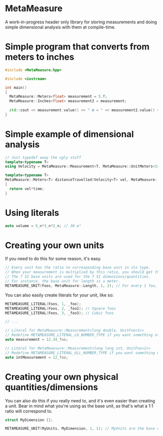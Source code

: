 # MetaMeasure
A work-in-progress header only library for storing measurements and doing simple dimensional analysis with them at compile-time.

# Simple program that converts from meters to inches
```cpp
#include <MetaMeasure.hpp>

#include <iostream>

int main()
{
  MetaMeasure::Meters<float> measurement = 5.f;
  MetaMeasure::Inches<float> measurement2 = measurement;
  
  std::cout << measurement.value() << " m = " << measurement2.value() << " in\n";
}
```
# Simple example of dimensional analysis
```cpp
// Just typedef away the ugly stuff
template<typename T>
using Velocity = MetaMeasure::Measurement<T, MetaMeasure::UnitMeters<1>, MetaMeasure::UnitSeconds<-1>>;

template<typename T>
MetaMeasure::Meters<T> distanceTravelled(Velocity<T> vel, MetaMeasure::Seconds<T> time)
{
  return vel*time;
}
```
# Using literals
```cpp
auto volume = 5_m*3_m*2_m; // 30 m³
```

# Creating your own units
If you need to do this for some reason, it's easy.

```cpp
// Every unit has the ratio to corresponding base unit in its type.
// When your measurement is multiplied by this ratio, you should get the measurement in those base units.
// The 7 SI base units are used for the 7 SI dimensions/quantities.
// For instance, the base unit for length is a meter.
METAMEASURE_UNIT(Foos, MetaMeasure::Length, 1, 2); // For every 1 foo, there is 2 meters
```

You can also easily create literals for your unit, like so:
```cpp
METAMEASURE_LITERAL(Foos, 1, _foo);
METAMEASURE_LITERAL(Foos, 2, _foo2); // Square foos
METAMEASURE_LITERAL(Foos, 3, _foo3); // Cubic foos

// ...

// Literal for MetaMeasure::Measurement<long double, UnitFoo<1>>
// Redefine METAMEASURE_LITERAL_LD_NUMBER_TYPE if you want something other than long double
auto measurement = 12.34_foo;

// Literal for MetaMeaesure::Measurement<long long int, UnitFoo<1>>
// Redefine METAMEASURE_LITERAL_ULL_NUMBER_TYPE if you want something other than long long int
auto intMeasurement = 12_foo;
```

# Creating your own physical quantities/dimensions
You can also do this if you really need to, and it's even easier than creating a unit.
Bear in mind what you're using as the base unit, as that's what a 1:1 ratio will correspond to.

```cpp
struct MyDimension {};

METAMEASURE_UNIT(MyUnits, MyDimension, 1, 1); // MyUnits are the base unit for MyDimension
```
